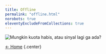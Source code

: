 ```yaml
---
title: Offline
permalink: "offline.html"
norobots: true
eleventyExcludeFromCollections: true
---
```


![Mungkin kuota habis, atau sinyal lagi ga ada?](/assets/img/offline.gif)

[&larr; Home](/) {.center}
